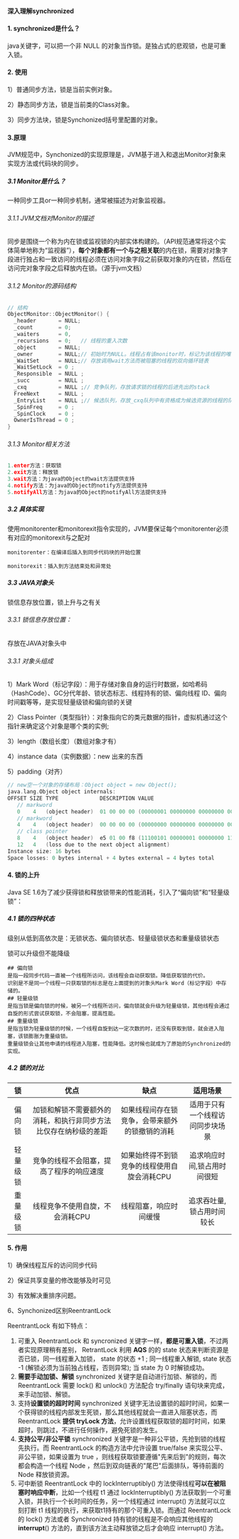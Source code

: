 #### 深入理解synchronized

#### 1. synchronized是什么？

java关键字，可以把一个非 NULL 的对象当作锁。是独占式的悲观锁，也是可重 入锁。



#### 2. 使用

1）普通同步方法，锁是当前实例对象。

2）静态同步方法，锁是当前类的Class对象。

3）同步方法块，锁是Synchonized括号里配置的对象。



#### 3.原理

​	JVM规范中，Synchonized的实现原理是，JVM基于进入和退出Monitor对象来实现方法或代码块的同步。



##### 3.1 Monitor是什么？

一种同步工具or一种同步机制，通常被描述为对象监视器。

###### 3.1.1 JVM文档对Monitor的描述

​		同步是围绕一个称为内在锁或监视锁的内部实体构建的。（API规范通常将这个实体简单地称为“监视器”），**每个对象都有一个与之相关联**的内在锁，需要对对象字段进行独占和一致访问的线程必须在访问对象字段之前获取对象的内在锁，然后在访问完对象字段之后释放内在锁。（源于jvm文档）

###### 3.1.2 Monitor的源码结构

```c++
// 结构
ObjectMonitor::ObjectMonitor() {  
  _header       = NULL;  
  _count        = 0;  
  _waiters      = 0,  
  _recursions   = 0;   // 线程的重入次数
  _object       = NULL;  
  _owner        = NULL;// 初始时为NULL。线程占有该monitor时，标记为该线程的唯一标识，通过CAS操作保证
  _WaitSet      = NULL;// 存放调用wait方法而被阻塞的线程的双向循环链表
  _WaitSetLock  = 0 ;  
  _Responsible  = NULL ;  
  _succ         = NULL ;  
  _cxq          = NULL ;// 竞争队列，存放请求锁的线程的后进先出的stack
  FreeNext      = NULL ;  
  _EntryList    = NULL ;// 候选队列，存放_cxq队列中有资格成为候选资源的线程的队列
  _SpinFreq     = 0 ;  
  _SpinClock    = 0 ;  
  OwnerIsThread = 0 ;  
}
```

###### 3.1.3 Monitor相关方法

```c++
1.enter方法：获取锁
2.exit方法：释放锁
3.wait方法：为java的Object的wait方法提供支持
4.notify方法：为java的Object的notify方法提供支持
5.notifyAll方法：为java的Object的notifyAll方法提供支持
```



##### 3.2 具体实现

使用monitorenter和monitorexit指令实现的，JVM要保证每个monitorenter必须有对应的monitorexit与之配对

```
monitorenter：在编译后插入到同步代码块的开始位置

monitorexit：插入到方法结束处和异常处
```



##### 3.3 JAVA对象头

锁信息存放位置，锁上升与之有关

###### 3.3.1 锁信息存放位置：

存放在JAVA对象头中



###### 3.3.1 对象头组成

1）Mark Word（标记字段）：用于存储对象自身的运行时数据，如哈希码（HashCode）、GC分代年龄、锁状态标志、线程持有的锁、偏向线程 ID、偏向时间戳等等，是实现轻量级锁和偏向锁的关键

2）Class Pointer（类型指针）：对象指向它的类元数据的指针，虚拟机通过这个指针来确定这个对象是哪个类的实例;

3）length（数组长度）（数组对象才有）

4）instance data（实例数据）：new 出来的东西

5）padding（对齐）

```c++
// new空一个对象的存储布局：Object object = new Object();
java.lang.Object object internals:
OFFSET SIZE TYPE             DESCRIPTION VALUE
   // markword
   0    4   (object header)  01 00 00 00 (00000001 00000000 00000000 00000000) (1)
   // markword
   4    4   (object header)  00 00 00 00 (00000000 00000000 00000000 00000000) (0)
   // class pointer
   8    4   (object header)  e5 01 00 f8 (11100101 00000001 00000000 11111000) (-134217243)
   12   4   (loss due to the next object alignment)
Instance size: 16 bytes
Space losses: 0 bytes internal + 4 bytes external = 4 bytes total
```



#### 4. 锁的上升

Java SE 1.6为了减少获得锁和释放锁带来的性能消耗，引入了“偏向锁”和“轻量级锁”：

##### 4.1 锁的四种状态

级别从低到高依次是：无锁状态、偏向锁状态、轻量级锁状态和重量级锁状态

锁可以升级但不能降级

```shell
## 偏向锁
是指一段同步代码一直被一个线程所访问，该线程会自动获取锁。降低获取锁的代价。
识别是不是同一个线程一只获取锁的标志是在上面提到的对象头Mark Word（标记字段）中存储的。
## 轻量级锁
是指当锁是偏向锁的时候，被另一个线程所访问，偏向锁就会升级为轻量级锁，其他线程会通过自旋的形式尝试获取锁，不会阻塞，提高性能。
## 重量级锁
是指当锁为轻量级锁的时候，一个线程自旋到达一定次数的时，还没有获取到锁，就会进入阻塞，该锁膨胀为重量级锁。
重量级锁会让其他申请的线程进入阻塞，性能降低。这时候也就成为了原始的Synchronized的实现。
```

##### 4.2 锁的对比

|    锁    |                             优点                             |                      缺点                      |             适用场景             |
| :------: | :----------------------------------------------------------: | :--------------------------------------------: | :------------------------------: |
|  偏向锁  | 加锁和解锁不需要额外的消耗，和执行非同步方法比仅存在纳秒级的差距 | 如果线程间存在锁竞争，会带来额外的锁撤销的消耗 | 适用于只有一个线程访问同步块场景 |
| 轻量级锁 |           竞争的线程不会阻塞，提高了程序的响应速度           |  如果始终得不到锁竞争的线程使用自旋会消耗CPU   |   追求响应时间,锁占用时间很短    |
| 重量级锁 |               线程竞争不使用自旋，不会消耗CPU                |             线程阻塞，响应时间缓慢             |    追求吞吐量,锁占用时间较长     |



#### 5. 作用

1）确保线程互斥的访问同步代码

2）保证共享变量的修改能够及时可见

3）有效解决重排序问题。



6、Synchonized区别ReentrantLock 

ReentrantLock 有如下特点：

1. 可重入 ReentrantLock 和 syncronized 关键字一样，**都是可重入锁**，不过两者实现原理稍有差别， RetrantLock 利用 **AQS** 的的 state 状态来判断资源是否已锁，同一线程重入加锁， state 的状态 +1 ; 同一线程重入解锁, state 状态 -1 (解锁必须为当前独占线程，否则异常); 当 state 为 0 时解锁成功。
2. **需要手动加锁、解锁** synchronized 关键字是自动进行加锁、解锁的，而 ReentrantLock 需要 lock() 和 unlock() 方法配合 try/finally 语句块来完成，来手动加锁、解锁。
3. 支持**设置锁的超时时间** synchronized 关键字无法设置锁的超时时间，如果一个获得锁的线程内部发生死锁，那么其他线程就会一直进入阻塞状态，而 ReentrantLock **提供 tryLock 方法**，允许设置线程获取锁的超时时间，如果超时，则跳过，不进行任何操作，避免死锁的发生。
4. **支持公平/非公平锁** synchronized 关键字是一种非公平锁，先抢到锁的线程先执行。而 ReentrantLock 的构造方法中允许设置 true/false 来实现公平、非公平锁，如果设置为 true ，则线程获取锁要遵循"先来后到"的规则，每次都会构造一个线程 Node ，然后到双向链表的"尾巴"后面排队，等待前面的 Node 释放锁资源。
5. 可中断锁 ReentrantLock 中的 lockInterruptibly() 方法使得线程**可以在被阻塞时响应中断**，比如一个线程 t1 通过 lockInterruptibly() 方法获取到一个可重入锁，并执行一个长时间的任务，另一个线程通过 interrupt() 方法就可以立刻打断 t1 线程的执行，来获取t1持有的那个可重入锁。而通过 ReentrantLock 的 lock() 方法或者 Synchronized 持有锁的线程是不会响应其他线程的 **interrupt**() 方法的，直到该方法主动释放锁之后才会响应 interrupt() 方法。